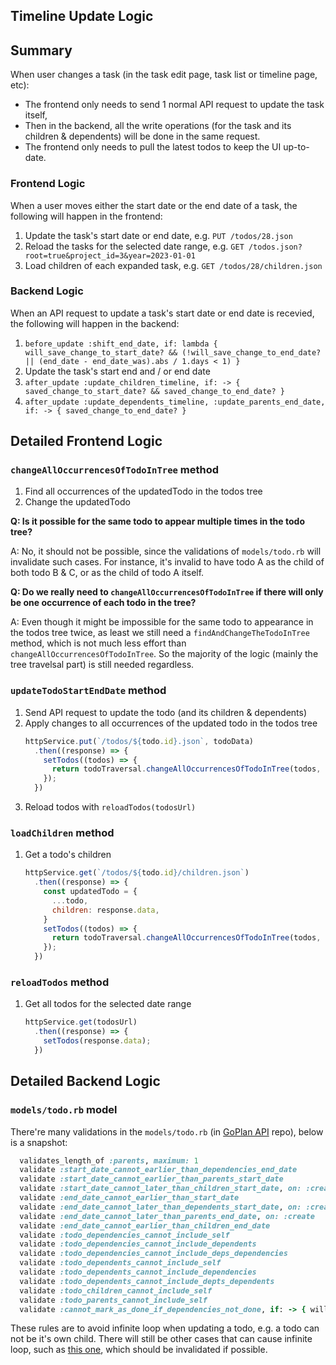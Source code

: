 ## Timeline Update Logic

## Summary

When user changes a task (in the task edit page, task list or timeline page, etc):

- The frontend only needs to send 1 normal API request to update the task itself,
- Then in the backend, all the write operations (for the task and its children & dependents) will be done in the same request.
- The frontend only needs to pull the latest todos to keep the UI up-to-date.

### Frontend Logic

When a user moves either the start date or the end date of a task, the following will happen in the frontend:

1. Update the task's start date or end date, e.g. `PUT /todos/28.json`
2. Reload the tasks for the selected date range, e.g. `GET /todos.json?root=true&project_id=3&year=2023-01-01`
3. Load children of each expanded task, e.g. `GET /todos/28/children.json`

### Backend Logic

When an API request to update a task's start date or end date is recevied, the following will happen in the backend:

1. `before_update :shift_end_date, if: lambda {
                                       will_save_change_to_start_date? && (!will_save_change_to_end_date? || (end_date - end_date_was).abs / 1.days < 1)
                                     }`
2. Update the task's start end and / or end date
2. `after_update :update_children_timeline, if: -> { saved_change_to_start_date? && saved_change_to_end_date? }`
3. `after_update :update_dependents_timeline, :update_parents_end_date, if: -> { saved_change_to_end_date? }`

## Detailed Frontend Logic

### `changeAllOccurrencesOfTodoInTree` method

1. Find all occurrences of the updatedTodo in the todos tree
2. Change the updatedTodo

**Q: Is it possible for the same todo to appear multiple times in the todo tree?**

A: No, it should not be possible, since the validations of `models/todo.rb` will invalidate such cases. For instance, it's invalid to have todo A as the child of both todo B & C, or as the child of todo A itself.

**Q: Do we really need to `changeAllOccurrencesOfTodoInTree` if there will only be one occurrence of each todo in the tree?**

A: Even though it might be impossible for the same todo to appearance in the todos tree twice, as least we still need a `findAndChangeTheTodoInTree` method, which is not much less effort than `changeAllOccurrencesOfTodoInTree`. So the majority of the logic (mainly the tree travelsal part) is still needed regardless.

### `updateTodoStartEndDate` method

1. Send API request to update the todo (and its children & dependents)
1. Apply changes to all occurrences of the updated todo in the todos tree  
    ```javascript
    httpService.put(`/todos/${todo.id}.json`, todoData)
      .then((response) => {
        setTodos((todos) => {
          return todoTraversal.changeAllOccurrencesOfTodoInTree(todos, response.data);
        });
      })
    ```
1. Reload todos with `reloadTodos(todosUrl)`

### `loadChildren` method

1. Get a todo's children  
    ```javascript
    httpService.get(`/todos/${todo.id}/children.json`)
      .then((response) => {
        const updatedTodo = {
          ...todo,
          children: response.data,
        }
        setTodos((todos) => {
          return todoTraversal.changeAllOccurrencesOfTodoInTree(todos, updatedTodo);
        });
      })
    ```

### `reloadTodos` method

1. Get all todos for the selected date range  
    ```javascript
    httpService.get(todosUrl)
      .then((response) => {
        setTodos(response.data);
      })
    ```

## Detailed Backend Logic

### `models/todo.rb` model

There're many validations in the `models/todo.rb` (in [GoPlan API](https://github.com/goooooouwa/goplan-api) repo), below is a snapshot:

```ruby
  validates_length_of :parents, maximum: 1
  validate :start_date_cannot_earlier_than_dependencies_end_date
  validate :start_date_cannot_earlier_than_parents_start_date
  validate :start_date_cannot_later_than_children_start_date, on: :create
  validate :end_date_cannot_earlier_than_start_date
  validate :end_date_cannot_later_than_dependents_start_date, on: :create
  validate :end_date_cannot_later_than_parents_end_date, on: :create
  validate :end_date_cannot_earlier_than_children_end_date
  validate :todo_dependencies_cannot_include_self
  validate :todo_dependencies_cannot_include_dependents
  validate :todo_dependencies_cannot_include_deps_dependencies
  validate :todo_dependents_cannot_include_self
  validate :todo_dependents_cannot_include_dependencies
  validate :todo_dependents_cannot_include_depts_dependents
  validate :todo_children_cannot_include_self
  validate :todo_parents_cannot_include_self
  validate :cannot_mark_as_done_if_dependencies_not_done, if: -> { will_save_change_to_attribute?(:status, to: true) }
```

These rules are to avoid infinite loop when updating a todo, e.g. a todo can not be it's own child. There will still be other cases that can cause infinite loop, such as [this one](https://docs.google.com/presentation/d/17pijEV5v6iqGyBk2VPzo3S_6IV10wm8wm_A754qqC6k/edit#slide=id.g2428da49b89_0_8), which should be invalidated if possible.